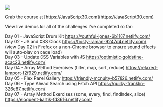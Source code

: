![](https://javascript30.com/images/JS3-social-share.png)

Grab the course at [https://JavaScript30.com](https://JavaScript30.com)

View live demos for all of the challenges I've completed so far:

Day 01 - JavaScript Drum Kit https://youthful-jones-6b1107.netlify.com/<br />
Day 02 - JS and CSS Clock https://frosty-raman-9247d4.netlify.com/<br />
(view Day 02 in Firefox or a non-Chrome browser to ensure sound effects will auto-play on page load)<br />
Day 03 - Update CSS Variables with JS https://optimistic-goldstine-acac23.netlify.com/<br />
Day 04 - Array Method Exercises (filter, map, sort, reduce) https://relaxed-lamport-f2f929.netlify.com/<br />
Day 05 - Flex Panel Gallery https://friendly-mcnulty-b57826.netlify.com/<br />
Day 06 - Type Ahead Search using Fetch API https://quirky-franklin-326e87.netlify.com/<br />
Day 07 - Array Method Exercises (some, every, find, findIndex, slice) https://eloquent-bartik-fd3616.netlify.com/<br />
